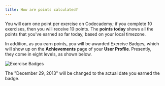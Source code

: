 ```yaml
---
title: How are points calculated?
---
```

You will earn one point per exercise on Codecademy; if you complete 10 exercises, then you will receive 10 points. The **points today** shows all the points that you've earned so far today, based on your local timezone.

In addition, as you earn points, you will be awarded Exercise Badges, which will show up on the **Achievements** page of your **User Profile**. Presently, they come in eight levels, as shown below.

![Exercise Badges](https://raw.github.com/RyzacInc/help.codecademy.com/master/published/_assets/_img/how-are-points-calculated.png)

The "December 29, 2013" will be changed to the actual date you earned the badge.
